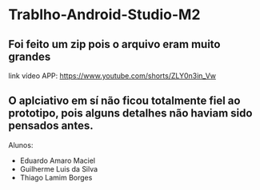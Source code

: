 # Trablho-Android-Studio-M2
## Foi feito um zip pois o arquivo eram muito grandes

link vídeo APP: https://www.youtube.com/shorts/ZLY0n3in_Vw

## O aplciativo em sí não ficou totalmente fiel ao prototipo, pois alguns detalhes não haviam sido pensados antes.

Alunos:
- Eduardo Amaro Maciel
- Guilherme Luis da Silva
- Thiago Lamim Borges
